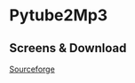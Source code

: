 # Pytube2Mp3
## Screens & Download
[Sourceforge](https://sourceforge.net/projects/pytube2mp3/?source=navbar)
